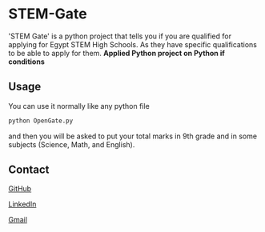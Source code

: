 # STEM-Gate
'STEM Gate' is a python project that tells you if you are qualified for applying for Egypt STEM High Schools. As they have specific qualifications to be able to apply for them.
**Applied Python project on Python if conditions**
## Usage
You can use it normally like any python file
```bash
python OpenGate.py
```
and then you will be asked to put your total marks in 9th grade and in some subjects (Science, Math, and English).

## Contact
[GitHub](https://github.com/mosaabg)

[LinkedIn](https://www.linkedin.com/in/mosaabgamal)

[Gmail](mailto:mosaabgamal0@gmail.com)
